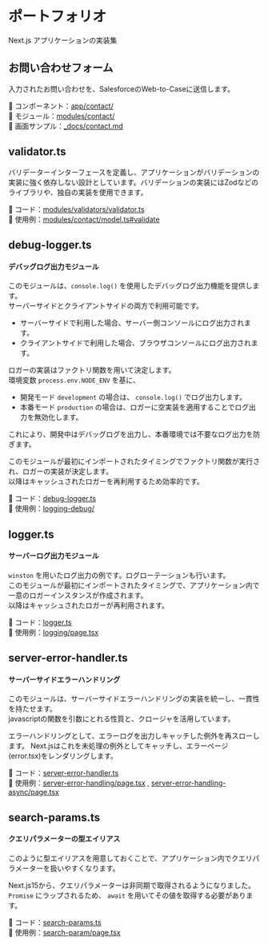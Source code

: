 # ポートフォリオ
Next.js アプリケーションの実装集

## お問い合わせフォーム

入力されたお問い合わせを、SalesforceのWeb-to-Caseに送信します。

:open_file_folder: コンポーネント：[app/contact/](app/contact)  
:open_file_folder: モジュール：[modules/contact/](modules/contact)  
:open_file_folder: 画面サンプル：[_docs/contact.md](_docs/contact.md)  


## validator.ts
バリデーターインターフェースを定義し、アプリケーションがバリデーションの実装に強く依存しない設計としています。バリデーションの実装にはZodなどのライブラリや、独自の実装を使用できます。

:open_file_folder: コード：[modules/validators/validator.ts](modules/validators/validator.ts)  
:open_file_folder: 使用例：[modules/contact/model.ts#validate](modules/contact/model.ts#L29)

## debug-logger.ts
#### デバッグログ出力モジュール

このモジュールは、`console.log()` を使用したデバッグログ出力機能を提供します。  
サーバーサイドとクライアントサイドの両方で利用可能です。
- サーバーサイドで利用した場合、サーバー側コンソールにログ出力されます。
- クライアントサイドで利用した場合、ブラウザコンソールにログ出力されます。

ロガーの実装はファクトリ関数を用いて決定します。  
環境変数 `process.env.NODE_ENV` を基に、
- 開発モード `development` の場合は、 `console.log()` でログ出力します。
- 本番モード `production` の場合は、ロガーに空実装を適用することでログ出力を無効化します。

これにより、開発中はデバッグログを出力し、本番環境では不要なログ出力を防ぎます。

このモジュールが最初にインポートされたタイミングでファクトリ関数が実行され、ロガーの実装が決定します。  
以降はキャッシュされたロガーを再利用するため効率的です。

:open_file_folder: コード：[debug-logger.ts](modules/loggers/debug-logger.ts)  
:open_file_folder: 使用例：[logging-debug/](app/sample/logging-debug)

## logger.ts
#### サーバーログ出力モジュール

`winston` を用いたログ出力の例です。ログローテーションも行います。  
このモジュールが最初にインポートされたタイミングで、アプリケーション内で一意のロガーインスタンスが作成されます。  
以降はキャッシュされたロガーが再利用されます。

:open_file_folder: コード：[logger.ts](modules/loggers/logger.ts)  
:open_file_folder: 使用例：[logging/page.tsx](app/sample/logging/page.tsx)

## server-error-handler.ts
#### サーバーサイドエラーハンドリング

このモジュールは、サーバーサイドエラーハンドリングの実装を統一し、一貫性を持たせます。  
javascriptの関数を引数にとれる性質と、クロージャを活用しています。

エラーハンドリングとして、エラーログを出力しキャッチした例外を再スローします。
Next.jsはこれを未処理の例外としてキャッチし、エラーページ(error.tsx)をレンダリングします。

:open_file_folder: コード：[server-error-handler.ts](modules/error-handlers/server-error-handler.ts)  
:open_file_folder: 使用例：[server-error-handling/page.tsx](app/sample/server-error-handling/page.tsx) , [server-error-handling-async/page.tsx](app/sample/server-error-handling-async/page.tsx)

## search-params.ts
#### クエリパラメーターの型エイリアス

このように型エイリアスを用意しておくことで、アプリケーション内でクエリパラメーターを扱いやすくなります。

Next.js15から、クエリパラメーターは非同期で取得されるようになりました。`Promise` にラップされるため、 `await` を用いてその値を取得する必要があります。

:open_file_folder: コード：[search-params.ts](modules/types/search-params.ts)  
:open_file_folder: 使用例：[search-param/page.tsx](app/sample/search-param/page.tsx)



